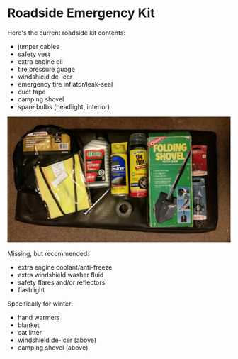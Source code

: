 # Roadside Emergency Kit

Here's the current roadside kit contents:

* jumper cables
* safety vest
* extra engine oil
* tire pressure guage
* windshield de-icer
* emergency tire inflator/leak-seal
* duct tape
* camping shovel
* spare bulbs (headlight, interior)

![roadside-emergency-kit.jpg](roadside-emergency-kit.jpg)

Missing, but recommended:

* extra engine coolant/anti-freeze
* extra windshield washer fluid
* safety flares and/or reflectors
* flashlight

Specifically for winter:

* hand warmers
* blanket
* cat litter
* windshield de-icer (above)
* camping shovel (above)


